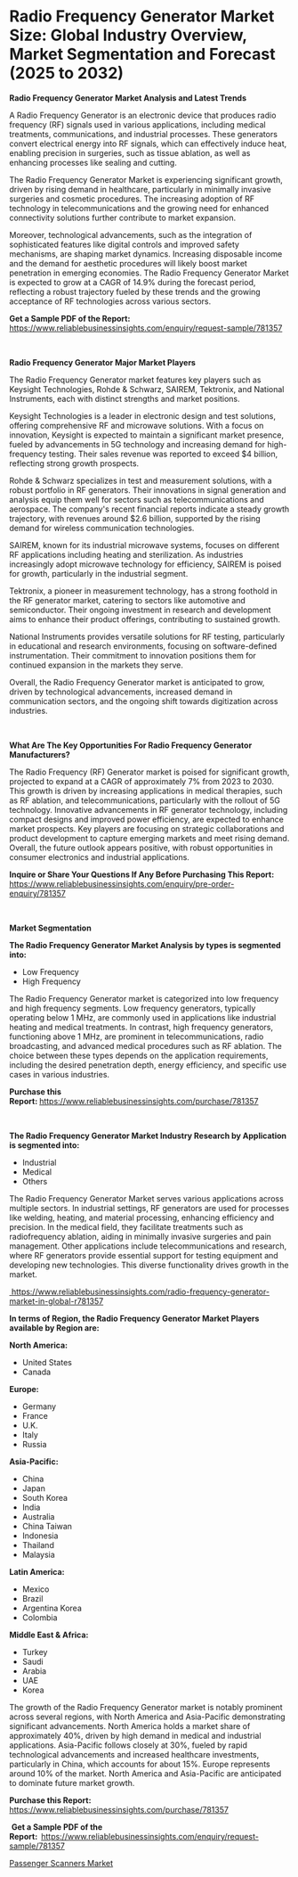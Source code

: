 <p><h1>Radio Frequency Generator Market Size: Global Industry Overview, Market Segmentation and Forecast (2025 to 2032)</h1></p><p><strong>Radio Frequency Generator Market Analysis and Latest Trends</strong></p>
<p><p>A Radio Frequency Generator is an electronic device that produces radio frequency (RF) signals used in various applications, including medical treatments, communications, and industrial processes. These generators convert electrical energy into RF signals, which can effectively induce heat, enabling precision in surgeries, such as tissue ablation, as well as enhancing processes like sealing and cutting. </p><p>The Radio Frequency Generator Market is experiencing significant growth, driven by rising demand in healthcare, particularly in minimally invasive surgeries and cosmetic procedures. The increasing adoption of RF technology in telecommunications and the growing need for enhanced connectivity solutions further contribute to market expansion. </p><p>Moreover, technological advancements, such as the integration of sophisticated features like digital controls and improved safety mechanisms, are shaping market dynamics. Increasing disposable income and the demand for aesthetic procedures will likely boost market penetration in emerging economies. The Radio Frequency Generator Market is expected to grow at a CAGR of 14.9% during the forecast period, reflecting a robust trajectory fueled by these trends and the growing acceptance of RF technologies across various sectors.</p></p>
<p><strong>Get a Sample PDF of the Report:&nbsp;</strong> <a href="https://www.reliablebusinessinsights.com/enquiry/request-sample/781357?utm_campaign=3273&utm_medium=2&utm_source=Github&utm_content=ia&utm_term=26032025&utm_id=radio-frequency-generator">https://www.reliablebusinessinsights.com/enquiry/request-sample/781357</a></p>
<p>&nbsp;</p>
<p><strong>Radio Frequency Generator Major Market Players</strong></p>
<p><p>The Radio Frequency Generator market features key players such as Keysight Technologies, Rohde & Schwarz, SAIREM, Tektronix, and National Instruments, each with distinct strengths and market positions. </p><p>Keysight Technologies is a leader in electronic design and test solutions, offering comprehensive RF and microwave solutions. With a focus on innovation, Keysight is expected to maintain a significant market presence, fueled by advancements in 5G technology and increasing demand for high-frequency testing. Their sales revenue was reported to exceed $4 billion, reflecting strong growth prospects.</p><p>Rohde & Schwarz specializes in test and measurement solutions, with a robust portfolio in RF generators. Their innovations in signal generation and analysis equip them well for sectors such as telecommunications and aerospace. The company's recent financial reports indicate a steady growth trajectory, with revenues around $2.6 billion, supported by the rising demand for wireless communication technologies.</p><p>SAIREM, known for its industrial microwave systems, focuses on different RF applications including heating and sterilization. As industries increasingly adopt microwave technology for efficiency, SAIREM is poised for growth, particularly in the industrial segment.</p><p>Tektronix, a pioneer in measurement technology, has a strong foothold in the RF generator market, catering to sectors like automotive and semiconductor. Their ongoing investment in research and development aims to enhance their product offerings, contributing to sustained growth.</p><p>National Instruments provides versatile solutions for RF testing, particularly in educational and research environments, focusing on software-defined instrumentation. Their commitment to innovation positions them for continued expansion in the markets they serve.</p><p>Overall, the Radio Frequency Generator market is anticipated to grow, driven by technological advancements, increased demand in communication sectors, and the ongoing shift towards digitization across industries.</p></p>
<p>&nbsp;</p>
<p><strong>What Are The Key Opportunities For Radio Frequency Generator Manufacturers?</strong></p>
<p><p>The Radio Frequency (RF) Generator market is poised for significant growth, projected to expand at a CAGR of approximately 7% from 2023 to 2030. This growth is driven by increasing applications in medical therapies, such as RF ablation, and telecommunications, particularly with the rollout of 5G technology. Innovative advancements in RF generator technology, including compact designs and improved power efficiency, are expected to enhance market prospects. Key players are focusing on strategic collaborations and product development to capture emerging markets and meet rising demand. Overall, the future outlook appears positive, with robust opportunities in consumer electronics and industrial applications.</p></p>
<p><strong>Inquire or Share Your Questions If Any Before Purchasing This Report:</strong> <a href="https://www.reliablebusinessinsights.com/enquiry/pre-order-enquiry/781357?utm_campaign=3273&utm_medium=2&utm_source=Github&utm_content=ia&utm_term=26032025&utm_id=radio-frequency-generator">https://www.reliablebusinessinsights.com/enquiry/pre-order-enquiry/781357</a></p>
<p>&nbsp;</p>
<p><strong>Market Segmentation</strong></p>
<p><strong>The Radio Frequency Generator Market Analysis by types is segmented into:</strong></p>
<p><ul><li>Low Frequency</li><li>High Frequency</li></ul></p>
<p><p>The Radio Frequency Generator market is categorized into low frequency and high frequency segments. Low frequency generators, typically operating below 1 MHz, are commonly used in applications like industrial heating and medical treatments. In contrast, high frequency generators, functioning above 1 MHz, are prominent in telecommunications, radio broadcasting, and advanced medical procedures such as RF ablation. The choice between these types depends on the application requirements, including the desired penetration depth, energy efficiency, and specific use cases in various industries.</p></p>
<p><strong>Purchase this Report:&nbsp;</strong><a href="https://www.reliablebusinessinsights.com/purchase/781357?utm_campaign=3273&utm_medium=2&utm_source=Github&utm_content=ia&utm_term=26032025&utm_id=radio-frequency-generator">https://www.reliablebusinessinsights.com/purchase/781357</a></p>
<p>&nbsp;</p>
<p><strong>The Radio Frequency Generator Market Industry Research by Application is segmented into:</strong></p>
<p><ul><li>Industrial</li><li>Medical</li><li>Others</li></ul></p>
<p><p>The Radio Frequency Generator Market serves various applications across multiple sectors. In industrial settings, RF generators are used for processes like welding, heating, and material processing, enhancing efficiency and precision. In the medical field, they facilitate treatments such as radiofrequency ablation, aiding in minimally invasive surgeries and pain management. Other applications include telecommunications and research, where RF generators provide essential support for testing equipment and developing new technologies. This diverse functionality drives growth in the market.</p></p>
<p><a href="https://www.reliablebusinessinsights.com/radio-frequency-generator-market-in-global-r781357?utm_campaign=3273&utm_medium=2&utm_source=Github&utm_content=ia&utm_term=26032025&utm_id=radio-frequency-generator">&nbsp;https://www.reliablebusinessinsights.com/radio-frequency-generator-market-in-global-r781357</a></p>
<p><strong>In terms of Region, the Radio Frequency Generator Market Players available by Region are:</strong></p>
<p>
    <p> <strong> North America: </strong>
        <ul>
            <li>United States</li>
            <li>Canada</li>
        </ul>
        </p> 
    <p> <strong> Europe: </strong>
        <ul>
            <li>Germany</li>
            <li>France</li>
            <li>U.K.</li>
            <li>Italy</li>
            <li>Russia</li>
        </ul>
        </p> 
    <p> <strong> Asia-Pacific: </strong>
        <ul>
            <li>China</li>
            <li>Japan</li>
            <li>South Korea</li>
            <li>India</li>
            <li>Australia</li>
            <li>China Taiwan</li>
            <li>Indonesia</li>
            <li>Thailand</li>
            <li>Malaysia</li>
        </ul>
        </p> 
    <p> <strong> Latin America: </strong>
        <ul>
            <li>Mexico</li>
            <li>Brazil</li>
            <li>Argentina Korea</li>
            <li>Colombia</li>
        </ul>
        </p> 
    <p> <strong> Middle East & Africa: </strong>
        <ul>
            <li>Turkey</li>
            <li>Saudi</li>
            <li>Arabia</li>
            <li>UAE</li>
            <li>Korea</li>
        </ul>
    </p>
    </p>
<p><p>The growth of the Radio Frequency Generator market is notably prominent across several regions, with North America and Asia-Pacific demonstrating significant advancements. North America holds a market share of approximately 40%, driven by high demand in medical and industrial applications. Asia-Pacific follows closely at 30%, fueled by rapid technological advancements and increased healthcare investments, particularly in China, which accounts for about 15%. Europe represents around 10% of the market. North America and Asia-Pacific are anticipated to dominate future market growth.</p></p>
<p><strong>Purchase this Report: </strong><a href="https://www.reliablebusinessinsights.com/purchase/781357?utm_campaign=3273&utm_medium=2&utm_source=Github&utm_content=ia&utm_term=26032025&utm_id=radio-frequency-generator">https://www.reliablebusinessinsights.com/purchase/781357</a></p>
<p>&nbsp;<strong>Get a Sample PDF of the Report:&nbsp;&nbsp;</strong><a href="https://www.reliablebusinessinsights.com/enquiry/request-sample/781357?utm_campaign=3273&utm_medium=2&utm_source=Github&utm_content=ia&utm_term=26032025&utm_id=radio-frequency-generator">https://www.reliablebusinessinsights.com/enquiry/request-sample/781357</a></p>
<p><strong></strong></p>
<p><p><a href="https://github.com/jolinolooman/Market-Research-Report-List-1/blob/main/passenger-scanners-market.md?utm_campaign=3273&utm_medium=2&utm_source=Github&utm_content=ia&utm_term=26032025&utm_id=radio-frequency-generator">Passenger Scanners Market</a></p></p>